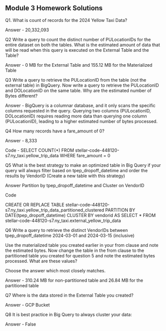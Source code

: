 ## Module 3 Homework Solutions

Q1. What is count of records for the 2024 Yellow Taxi Data?

Answer - 20,332,093


Q2 Write a query to count the distinct number of PULocationIDs for the entire dataset on both the tables.
What is the estimated amount of data that will be read when this query is executed on the External Table and the Table?

Answer - 0 MB for the External Table and 155.12 MB for the Materialized Table

Q3 Write a query to retrieve the PULocationID from the table (not the external table) in BigQuery. Now write a query to retrieve the PULocationID and DOLocationID on the same table. Why are the estimated number of Bytes different?

Answer - BigQuery is a columnar database, and it only scans the specific columns requested in the query. Querying two columns (PULocationID, DOLocationID) requires reading more data than querying one column (PULocationID), leading to a higher estimated number of bytes processed.

Q4 How many records have a fare_amount of 0?

Answer - 8,333

Code - SELECT COUNT(*) FROM stellar-code-448120-s7.ny_taxi.yellow_trip_data WHERE fare_amount = 0

Q5 What is the best strategy to make an optimized table in Big Query if your query will always filter based on tpep_dropoff_datetime and order the results by VendorID (Create a new table with this strategy)

Answer Partition by tpep_dropoff_datetime and Cluster on VendorID

Code 

CREATE OR REPLACE TABLE stellar-code-448120-s7.ny_taxi.yellow_trip_data_partitioned_clustered
PARTITION BY DATE(tpep_dropoff_datetime)
CLUSTER BY vendorid AS
SELECT * FROM stellar-code-448120-s7.ny_taxi.external_yellow_trip_data


Q6 Write a query to retrieve the distinct VendorIDs between tpep_dropoff_datetime 2024-03-01 and 2024-03-15 (inclusive)

Use the materialized table you created earlier in your from clause and note the estimated bytes. Now change the table in the from clause to the partitioned table you created for question 5 and note the estimated bytes processed. What are these values?

Choose the answer which most closely matches.

Answer - 310.24 MB for non-partitioned table and 26.84 MB for the partitioned table


Q7 Where is the data stored in the External Table you created?

Answer - GCP Bucket

Q8 It is best practice in Big Query to always cluster your data:

Answer - False
